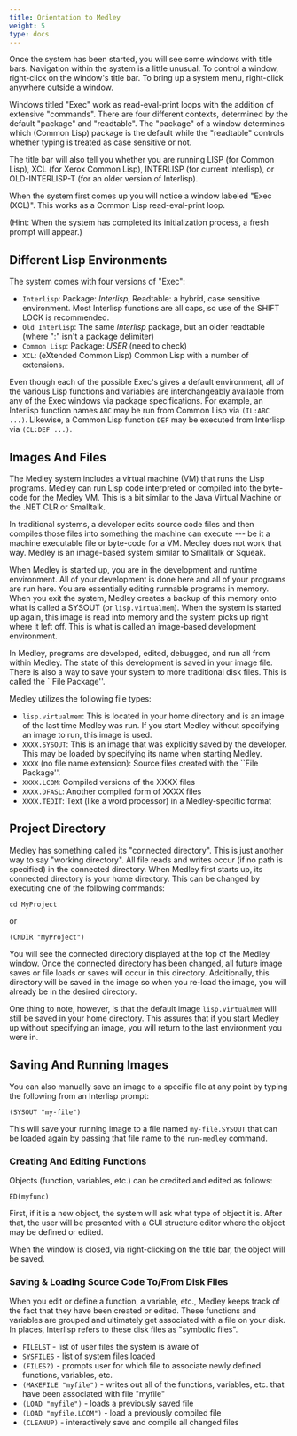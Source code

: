 ```yaml
---
title: Orientation to Medley
weight: 5
type: docs
---
```


Once the system has been started, you will see some windows with title bars. Navigation within the system is a little unusual.
To control a window, right-click on the window's title bar. To bring up a system menu, right-click anywhere outside a window.

Windows titled "Exec" work as read-eval-print loops with the addition of extensive "commands". There are four different
contexts, determined by the default "package" and "readtable". The "package" of a window determines which (Common Lisp)
package is the default while the "readtable" controls whether typing is treated as case sensitive or not.

The title bar will also tell you whether you are running LISP (for Common Lisp), XCL (for Xerox Common Lisp), INTERLISP (for current Interlisp), or
OLD-INTERLISP-T (for an older version of Interlisp).

When the system first comes up you will notice a window labeled "Exec (XCL)". This works as a Common Lisp read-eval-print loop.

(Hint: When the system has completed its initialization process, a fresh prompt will appear.)

## Different Lisp Environments

The system comes with four versions of "Exec":

* `Interlisp`:  Package: *Interlisp*, Readtable: a hybrid, case sensitive environment. Most Interlisp functions are all caps, so use of the SHIFT LOCK is recommended.
* `Old Interlisp`: The same *Interlisp* package, but an older readtable (where ":" isn't a package delimiter)
* `Common Lisp`: Package: *USER* (need to check)
* `XCL`: (eXtended Common Lisp) Common Lisp with a number of extensions.

Even though each of the possible Exec's gives a default environment, all of the various Lisp functions and variables are interchangeably available from any of the Exec windows via package specifications.  For example, an Interlisp function names `ABC` may be run from Common Lisp via `(IL:ABC ...)`. Likewise, a Common Lisp function `DEF` may be executed from Interlisp via `(CL:DEF ...)`.

## Images And Files

The Medley system includes a virtual machine (VM) that runs the Lisp programs.
Medley can run Lisp code interpreted or compiled into the byte-code for the
Medley VM.  This is a bit similar to the Java Virtual Machine or the .NET CLR
or Smalltalk.

In traditional systems, a developer edits source code files and then
compiles those files into something the machine can execute --- be it
a machine executable file or byte-code for a VM.  Medley does not work
that way.  Medley is an image-based system similar to Smalltalk or Squeak.

When Medley is started up, you are in the development and runtime
environment.  All of your development is done here and all of your
programs are run here.  You are essentially editing runnable programs
in memory.  When you exit the system, Medley creates a backup of this
memory onto what is called a SYSOUT (or `lisp.virtualmem`).  When the system is started
up again, this image is read into memory and the system picks up right
where it left off.  This is what is called an image-based development
environment.

In Medley, programs are developed, edited, debugged, and run all from
within Medley.  The state of this development is saved in your image file.
There is also a way to save your system to more traditional
disk files.  This is called the ``File Package''.

Medley utilizes the following file types:

* `lisp.virtualmem`: This is located in your home directory and is an image of the last time Medley was run.  If you start Medley without specifying an image to run, this image is used.
* `XXXX.SYSOUT`: This is an image that was explicitly saved by the developer.  This may be loaded by specifying its name when starting Medley.
* `XXXX` (no file name extension): Source files created with the ``File Package''.
* `XXXX.LCOM`: Compiled versions of the XXXX files
* `XXXX.DFASL`: Another compiled form of XXXX files
* `XXXX.TEDIT`: Text (like a word processor) in a Medley-specific format

## Project Directory

Medley has something called its "connected directory".  This is just
another way to say "working directory".  All file reads and writes
occur (if no path is specified) in the connected directory.  When Medley
first starts up, its connected directory is your home directory.  This
can be changed by executing one of the following commands:

```
cd MyProject
```

or

```
(CNDIR "MyProject")
```

You will see the connected directory displayed at the top of the Medley
window.  Once the connected directory has been changed, all future
image saves or file loads or saves will occur in this directory.  Additionally,
this directory will be saved in the image so when you re-load the image, you 
will already be in the desired directory.

One thing to note, however, is that the default image
`lisp.virtualmem` will still be saved in your home directory.  This
assures that if you start Medley up without specifying an image, you
will return to the last environment you were in.

## Saving And Running Images

You can also manually save an image to a specific file at any point by
typing the following from an Interlisp prompt:

```
(SYSOUT "my-file")
```

This will save your running image to a file named `my-file.SYSOUT` that can be loaded again by passing that file name to the
`run-medley` command.

### Creating And Editing Functions

Objects (function, variables, etc.) can be credited and edited
as follows:

```
ED(myfunc)
```

First, if it is a new object, the system will ask what type of object
it is.  After that, the user will be presented with a GUI structure editor
where the object may be defined or edited.

When the window is closed, via right-clicking on the title bar,
the object will be saved.

### Saving & Loading Source Code To/From Disk Files

When you edit or define a function, a variable, etc., Medley keeps
track of the fact that they have been created or edited.  These
functions and variables are grouped and ultimately get associated with
a file on your disk.  In places, Interlisp refers to these disk files
as "symbolic files".

* `FILELST` - list of user files the system is aware of
* `SYSFILES` - list of system files loaded
* `(FILES?)` - prompts user for which file to associate newly defined functions, variables, etc.
* `(MAKEFILE "myfile")` - writes out all of the functions, variables, etc. that have been associated with file "myfile"
* `(LOAD "myfile")` - loads a previously saved file
* `(LOAD "myfile.LCOM")`  - load a previously compiled file
* `(CLEANUP)` - interactively save and compile all changed files

